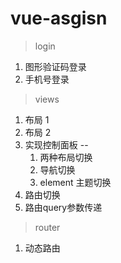 # vue-asgisn

> login
1. 图形验证码登录
2. 手机号登录

> views
1. 布局 1 
2. 布局 2
3. 实现控制面板 -- 
    1. 两种布局切换
    3. 导航切换
    3. element 主题切换
4. 路由切换
5. 路由query参数传递
> router
1. 动态路由
